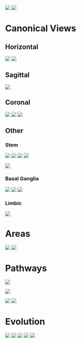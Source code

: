 ![](/images/cephalons.png)
![](/images/brain-skull.jpg)

# Canonical Views
## Horizontal
![](/images/real-brain-hor.png)
![](/images/Telencephalon-Horiconatal.jpg)
## Sagittal
![](/images/real-brain-mid.png)
## Coronal
![](/images/real-coronal-1.png)
![](/images/real-coronal-2.png)
![](/images/real-coronal-3.png)

## Other
### Stem
![](/images/4th-ventricle.png)
![](/images/brain-mid.png)
![](/images/brain-stem.jpg)
![](/images/brain-stem-2.webp)

![](/images/midbrain.png)

### Basal Ganglia
![](/images/internal-capsule.png)
![](/images/internal-capsule-2.png)
![](/images/interal-capsule-3.png)

### Limbic
![](/images/lizard-brain.png)

# Areas
![](/images/reticular-formation.png)
![](/images/VTA.png)
# Pathways


![](/images/MLF.png)

![](/images/pup-dilation.png)


![](/images/corticospinal.png)
![](/images/bg-motor-pw.png)


# Evolution
![](/images/cat-brain.jpg)
![](/images/mouse-brain.jpg)
![](/images/bird-brain.jpg)
![](/images/dino-brain.png)
![](/images/frog-dog-brain.jpeg)
